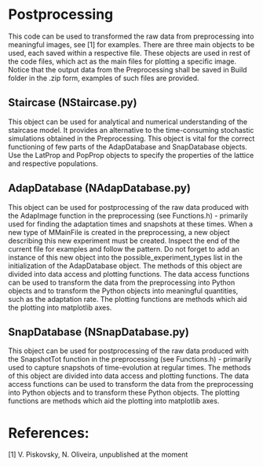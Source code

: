 # Postprocessing
This code can be used to transformed the raw data from preprocessing into meaningful images, see [1] for examples. There are three main objects to be used, each saved within a respective file. These objects are used in rest of the code files, which act as the main files for plotting a specific image. Notice that the output data from the Preprocessing shall be saved in Build folder in the .zip form, examples of such files are provided.
## Staircase (NStaircase.py)
This object can be used for analytical and numerical understanding of the staircase model. It provides an alternative to the time-consuming stochastic simulations obtained in the Preprocessing. This object is vital for the correct functioning of few parts of the AdapDatabase and SnapDatabase objects. Use the LatProp and PopProp objects to specify the properties of the lattice and respective populations.
## AdapDatabase (NAdapDatabase.py)
This object can be used for postprocessing of the raw data produced with the AdapImage function in the preprocessing (see Functions.h) - primarily used for finding the adaptation times and snapshots at these times. When a new type of MMainFile is created in the preprocessing, a new object describing this new experiment must be created. Inspect the end of the current file for examples and follow the pattern. Do not forget to add an instance of this new object into the possible_experiment_types list in the initialization of the AdapDatabase object. The methods of this object are divided into data access and plotting functions. The data access functions can be used to transform the data from the preprocessing into Python objects and to transform the Python objects into meaningful quantities, such as the adaptation rate. The plotting functions are methods which aid the plotting into matplotlib axes.
## SnapDatabase (NSnapDatabase.py)
This object can be used for postprocessing of the raw data produced with the SnapshotTot function in the preprocessing (see Functions.h) - primarily used to capture snapshots of time-evolution at regular times. The methods of this object are divided into data access and plotting functions. The data access functions can be used to transform the data from the preprocessing into Python objects and to transform these Python objects. The plotting functions are methods which aid the plotting into matplotlib axes.

# References:
[1] V. Piskovsky, N. Oliveira, unpublished at the moment
